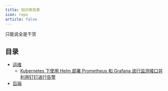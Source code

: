 ```yaml
---
title: 知识库目录
icon: repo
article: false
---
```


只能说全是干货

## 目录

- [运维](ops/README.md)
  - [Kubernetes 下使用 Helm 部署 Prometheus 和 Grafana 进行监测接口并利用钉钉进行告警](ops/prometheus-with-dingtalk.md)
- [后端](backend/README.md)
